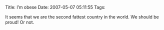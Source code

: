 Title: I’m obese
Date: 2007-05-07 05:11:55
Tags: 

It seems that we are the second fattest country in the world. We should be proud! Or not.
